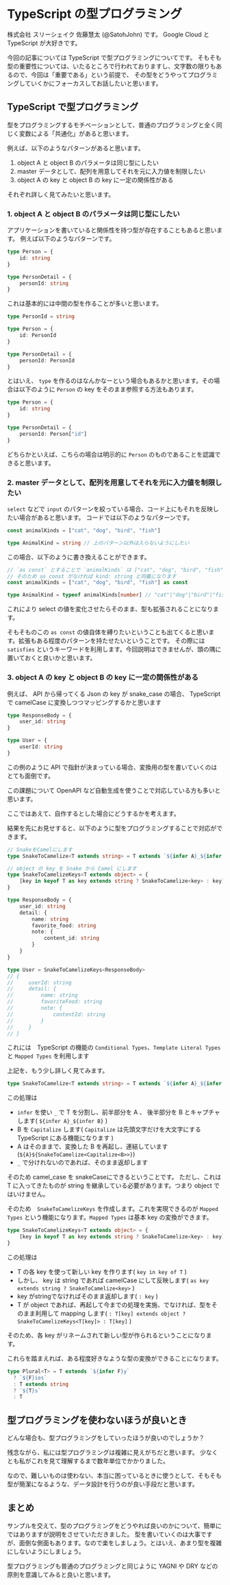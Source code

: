# TypeScript の型プログラミング

株式会社 スリーシェイク 佐藤慧太 (@SatohJohn) です。 Google Cloud と TypeScript が大好きです。

今回の記事については TypeScript で型プログラミングについてです。
そもそも型の重要性については、いたるところで行われておりますし、文字数の限りもあるので、今回は「重要である」という前提で、
その型をどうやってプログラミングしていくかにフォーカスしてお話したいと思います。

## TypeScript で型プログラミング

型をプログラミングするモチベーションとして、普通のプログラミングと全く同じく変数による「共通化」があると思います。

例えば、以下のようなパターンがあると思います。
1. object A と object B のパラメータは同じ型にしたい
2. master データとして、配列を用意してそれを元に入力値を制限したい
3. object A の key と object B の key に一定の関係性がある

それぞれ詳しく見てみたいと思います。

### 1. object A と object B のパラメータは同じ型にしたい

アプリケーションを書いていると関係性を持つ型が存在することもあると思います。
例えば以下のようなパターンです。

```ts
type Person = {
    id: string
}

type PersonDetail = {
    personId: string
}
```

これは基本的には中間の型を作ることが多いと思います。

```ts
type PersonId = string

type Person = {
    id: PersonId
}

type PersonDetail = {
    personId: PersonId
}
```

とはいえ、 `type` を作るのはなんかなーという場合もあるかと思います。その場合は以下のように `Person` の key をそのまま参照する方法もあります。

```ts
type Person = {
    id: string
}

type PersonDetail = {
    personId: Person["id"]
}
```

どちらかといえば、こちらの場合は明示的に `Person` のものであることを認識できると思います。

### 2. master データとして、配列を用意してそれを元に入力値を制限したい

`select` などで `input` のパターンを絞っている場合、コード上にもそれを反映したい場合があると思います。
コードでは以下のようなパターンです。

```ts
const animalKinds = ["cat", "dog", "bird", "fish"]

type AnimalKind = string // 上のパターン以外は入らないようにしたい
```

この場合、以下のように書き換えることができます。

```ts
// `as const` とすることで `animalKinds` は ["cat", "dog", "bird", "fish"] という型になります
// そのため as const がなければ kind: string と同義になります
const animalKinds = ["cat", "dog", "bird", "fish"] as const

type AnimalKind = typeof animalKinds[number] // "cat"|"dog"|"bird"|"fish"
```

これにより select の値を変化させたらそのまま、型も拡張されることになります。

そもそものこの `as const` の値自体を縛りたいということも出てくると思います。拡張もある程度のパターンを持たせたいということです。
その際には `satisfies` というキーワードを利用します。今回説明はできませんが、頭の隅に置いておくと良いかと思います。

### 3. object A の key と object B の key に一定の関係性がある

例えば、 API から帰ってくる Json の key が snake_case の場合、 TypeScript で camelCase に変換しつつマッピングするかと思います

```ts
type ResponseBody = {
    user_id: string
}

type User = {
    userId: string
}
```

この例のように API で指針が決まっている場合、変換用の型を書いていくのはとても面倒です。

この課題について OpenAPI など自動生成を使うことで対応している方も多いと思います。

ここではあえて、自作するとした場合にどうするかを考えます。

結果を先にお見せすると、以下のように型をプログラミングすることで対応ができます。

```ts
// SnakeをCamelにします
type SnakeToCamelize<T extends string> = T extends `${infer A}_${infer B}` ? `${A}${SnakeToCamelize<Capitalize<B>>}` : T

// object の key を Snake から Camel にします
type SnakeToCamelizeKeys<T extends object> = {
    [key in keyof T as key extends string ? SnakeToCamelize<key> : key]: T[key] extends object ? SnakeToCamelizeKeys<T[key]> : T[key]
}

type ResponseBody = {
    user_id: string
    detail: {
        name: string
        favorite_food: string
        note: {
            content_id: string
        }
    }
}

type User = SnakeToCamelizeKeys<ResponseBody> 
// {
//     userId: string
//     detail: {
//         name: string
//         favoriteFood: string
//         note: {
//             contentId: string
//         }
//     }
// }
```

これには　TypeScript の機能の `Conditional Types`、`Template Literal Types` と `Mapped Types` を利用します

上記を、もう少し詳しく見てみます。

```ts
type SnakeToCamelize<T extends string> = T extends `${infer A}_${infer B}` ? `${A}${SnakeToCamelize<Capitalize<B>>}` : T
```

この処理は
- `infer` を使い `_` で T を分割し、前半部分を A 、 後半部分を B とキャプチャします( `${infer A}_${infer B}` )
- B を `Capitalize` します( `Capitalize` は先頭文字だけを大文字にする TypeScript にある機能になります )
- A はそのままで、変換した B を再起し、連結しています(`${A}${SnakeToCamelize<Capitalize<B>>}`)
- `_` で分けれないのであれば、そのまま返却します

そのため camel_case を snakeCaseにできるということです。
ただし、これは T に入ってきたものが string を継承している必要があります。つまり object ではいけません。

そのため　`SnakeToCamelizeKeys` を作成します。これを実現できるのが `Mapped Types` という機能になります。`Mapped Types` は基本 key の変換ができます。

```ts
type SnakeToCamelizeKeys<T extends object> = {
    [key in keyof T as key extends string ? SnakeToCamelize<key> : key]: T[key] extends object ? SnakeToCamelizeKeys<T[key]> : T[key]
}
```

この処理は
- T の各 key を使って新しい key を作ります( `key in key of T` )
- しかし、 key は string であれば camelCase にして反映します( `as key extends string ? SnakeToCamelize<key>` )
- key がstringでなければそのまま返却します( `: key` )
- T が object であれば、再起して今までの処理を実施、でなければ、型をそのまま利用して mapping します( `: T[key] extends object ? SnakeToCamelizeKeys<T[key]> : T[key]` )

そのため、各 key がリネームされて新しい型が作られるということになります。

これらを踏まえれば、ある程度好きなような型の変換ができることになります。

```ts
type Plural<T> = T extends `${infer F}y`
  ? `${F}ies`
  : T extends string
  ? `${T}s`
  : T
```

## 型プログラミングを使わないほうが良いとき

どんな場合も、型プログラミングをしていったほうが良いのでしょうか？

残念ながら、私には型プログラミングは複雑に見えがちだと思います。
少なくとも私がこれを見て理解するまで数年単位でかかりました。

なので、難しいものは使わない、本当に困っているときに使うとして、そもそも型が簡潔になるような、データ設計を行うのが良い手段だと思います。

## まとめ

サンプルを交えて、型のプログラミングをどうやれば良いのかについて、簡単にではありますが説明をさせていただきました。
型を書いていくのは大事ですが、面倒な側面もあります。なので楽をしましょう。とはいえ、あまり型を複雑にしないようにしましょう。

型プログラミングも普通のプログラミングと同じように YAGNI や DRY などの原則を意識してみると良いと思います。
